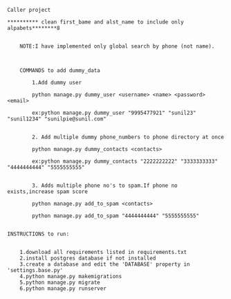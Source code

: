     Caller project

    ********** clean first_bame and alst_name to include only alpabets********8


        NOTE:I have implemented only global search by phone (not name).



        COMMANDS to add dummy_data

            1.Add dummy user

            python manage.py dummy_user <username> <name> <password> <email>

            ex:python manage.py dummy_user "9995477921" "sunil23" "sunil1234" "sunilpie@sunil.com"

            
            2. Add multiple dummy phone_numbers to phone directory at once

            python manage.py dummy_contacts <contacts>

            ex:python manage.py dummy_contacts "2222222222" "3333333333" "4444444444" "5555555555"

            
            3. Adds multiple phone no's to spam.If phone no exists,increase spam score

            python manage.py add_to_spam <contacts>

            python manage.py add_to_spam "4444444444" "5555555555"

    
    INSTRUCTIONS to run:


        1.download all requirements listed in requirements.txt
        2.install postgres database if not installed
        3.create a database and edit the 'DATABASE' property in 'settings.base.py'
        4.python manage.py makemigrations
        5.python manage.py migrate
        6.python manage.py runserver